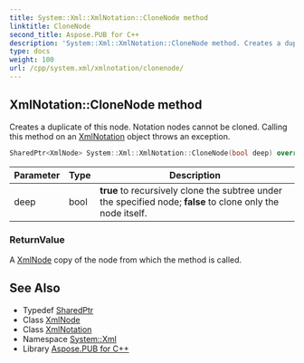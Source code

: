 ```yaml
---
title: System::Xml::XmlNotation::CloneNode method
linktitle: CloneNode
second_title: Aspose.PUB for C++
description: 'System::Xml::XmlNotation::CloneNode method. Creates a duplicate of this node. Notation nodes cannot be cloned. Calling this method on an XmlNotation object throws an exception in C++.'
type: docs
weight: 100
url: /cpp/system.xml/xmlnotation/clonenode/
---
```

## XmlNotation::CloneNode method


Creates a duplicate of this node. Notation nodes cannot be cloned. Calling this method on an [XmlNotation](../) object throws an exception.

```cpp
SharedPtr<XmlNode> System::Xml::XmlNotation::CloneNode(bool deep) override
```


| Parameter | Type | Description |
| --- | --- | --- |
| deep | bool | **true** to recursively clone the subtree under the specified node; **false** to clone only the node itself. |

### ReturnValue

A [XmlNode](../../xmlnode/) copy of the node from which the method is called.

## See Also

* Typedef [SharedPtr](../../../system/sharedptr/)
* Class [XmlNode](../../xmlnode/)
* Class [XmlNotation](../)
* Namespace [System::Xml](../../)
* Library [Aspose.PUB for C++](../../../)
